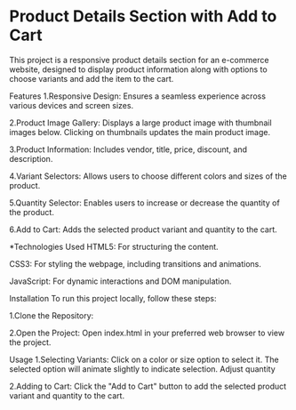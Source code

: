 # Product Details Section with Add to Cart
This project is a responsive product details section for an e-commerce website, designed to display product information along with options to choose variants and add the item to the cart.

Features
1.Responsive Design: Ensures a seamless experience across various devices and screen sizes.

2.Product Image Gallery: Displays a large product image with thumbnail images below. Clicking on thumbnails updates the main product image.

3.Product Information: Includes vendor, title, price, discount, and description.

4.Variant Selectors: Allows users to choose different colors and sizes of the product.

5.Quantity Selector: Enables users to increase or decrease the quantity of the product.

6.Add to Cart: Adds the selected product variant and quantity to the cart.

*Technologies Used
HTML5: For structuring the content.

CSS3: For styling the webpage, including transitions and animations.

JavaScript: For dynamic interactions and DOM manipulation.

Installation
To run this project locally, follow these steps:

1.Clone the Repository:

2.Open the Project:
Open index.html in your preferred web browser to view the project.

Usage
1.Selecting Variants:
Click on a color or size option to select it. The selected option will animate slightly to indicate selection.
Adjust quantity

2.Adding to Cart:
Click the "Add to Cart" button to add the selected product variant and quantity to the cart.
